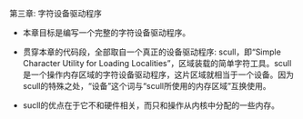 第三章: 字符设备驱动程序  

- 本章目标是编写一个完整的字符设备驱动程序。

- 贯穿本章的代码段，全部取自一个真正的设备驱动程序: scull，即“Simple Character Utility for Loading Localities”，区域装载的简单字符工具。scull是一个操作内存区域的字符设备驱动程序，这片区域就相当于一个设备。因为scull的特殊之处，“设备”这个词与“scull所使用的内存区域”互换使用。
- sucll的优点在于它不和硬件相关，而只和操作从内核中分配的一些内存。
